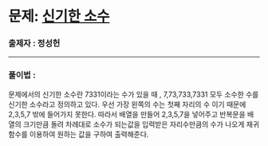 # 문제: [신기한 소수][link]

[link]: https://www.acmicpc.net/problem/2023

### 출제자 : 정성헌

---
### 풀이법 : 

문제에서의 신기한 소수란 7331이라는 수가 있을 때 , 7,73,733,7331 모두 소수한 수를 신기한 소수라고 정의하고 있다.
우선 가장 왼쪽의 수는 첫째 자리의 수 이기 때문에 2,3,5,7 밖에 들어가지 못한다. 따라서 배열을 만들어 2,3,5,7을 넣어주고
반복문을 배열의 크기만큼 돌려 차례대로 소수가 되는값을 입력받은 자리수만큼의 수가 나오게 재귀함수를 이용하여 원하는 값을 구하여 출력해준다.



